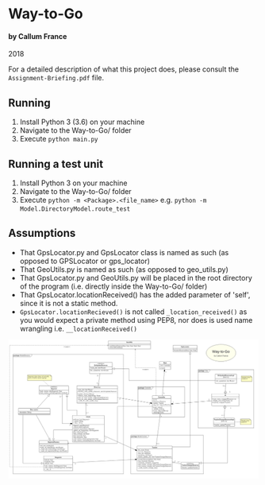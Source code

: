 Way-to-Go
=========
#### by Callum France
2018

For a detailed description of what this project does, please consult the
`Assignment-Briefing.pdf` file.

Running
-------
1. Install Python 3 (3.6) on your machine
2. Navigate to the Way-to-Go/ folder
3. Execute `python main.py`

## Running a test unit
1. Install Python 3 on your machine
2. Navigate to the Way-to-Go/ folder
3. Execute `python -m <Package>.<file_name>` e.g. `python -m Model.DirectoryModel.route_test`


Assumptions
-----------
- That GpsLocator.py and GpsLocator class is named as such (as opposed to GPSLocator or gps_locator)
- That GeoUtils.py is named as such (as opposed to geo_utils.py)
- That GpsLocator.py and GeoUtils.py will be placed in the root directory of the program (i.e. directly inside the Way-to-Go/ folder)
- That GpsLocator.locationReceived() has the added parameter of 'self', since it is not a static method.
- `GpsLocator.locationRecieved()` is not called `_location_received()` as you would expect a private method using PEP8, nor does is used name wrangling i.e. `__locationReceived()`

![UML Diagram](/UML_Way-to-Go.jpg)
